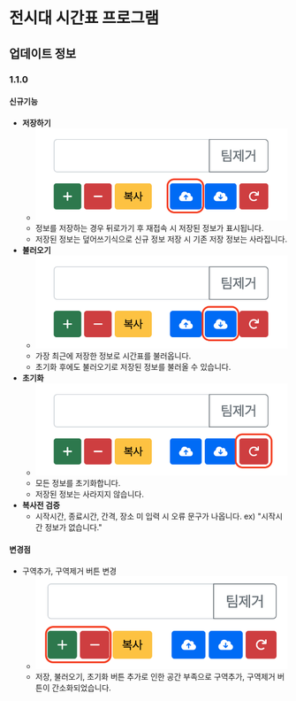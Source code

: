 # 전시대 시간표 프로그램
## 업데이트 정보
### 1.1.0
#### 신규기능

* **저장하기** 
  * ![image-20220823004129819](image-20220823004129819.png)
  * 정보를 저장하는 경우 뒤로가기 후 재접속 시 저장된 정보가 표시됩니다.
  * 저장된 정보는 덮어쓰기식으로 신규 정보 저장 시 기존 저장 정보는 사라집니다.
* **불러오기**
  * ![image-20220823004151763](image-20220823004151763.png)
  * 가장 최근에 저장한 정보로 시간표를 불러옵니다.
  * 초기화 후에도 불러오기로 저장된 정보를 불러올 수 있습니다.
* **초기화**
  * ![image-20220823004236664](image-20220823004236664.png)
  * 모든 정보를 초기화합니다.
  * 저장된 정보는 사라지지 않습니다.
* **복사전 검증**
  * 시작시간, 종료시간, 간격, 장소 미 입력 시 오류 문구가 나옵니다. ex) "시작시간 정보가 없습니다."



#### 변경점

* 구역추가, 구역제거 버튼 변경
  * ![image-20220823004537528](image-20220823004537528.png)
  * 저장, 불러오기, 초기화 버튼 추가로 인한 공간 부족으로 구역추가, 구역제거 버튼이 간소화되었습니다.
